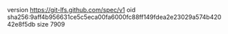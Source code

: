 version https://git-lfs.github.com/spec/v1
oid sha256:9aff4b956631ce5c5eca00fa6000fc88ff149fdea2e23029a574b42042e8f5db
size 7909
